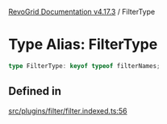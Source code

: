 [RevoGrid Documentation v4.17.3](README.md) / FilterType

# Type Alias: FilterType

```ts
type FilterType: keyof typeof filterNames;
```

## Defined in

[src/plugins/filter/filter.indexed.ts:56](https://github.com/revolist/revogrid/blob/2ad9a56a428342a01bbb7a115a581a401dbe3fef/src/plugins/filter/filter.indexed.ts#L56)
